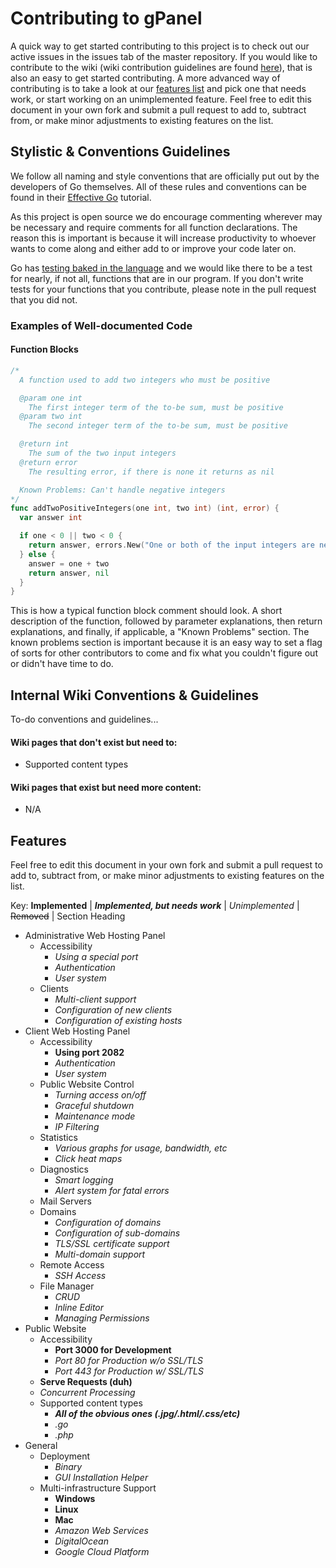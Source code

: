 # Contributing to gPanel

A quick way to get started contributing to this project is to check out our active issues in the issues tab of the master repository. If you would like to contribute to the wiki (wiki contribution guidelines are found [here](#wiki_guidelines_anchor)), that is also an easy to get started contributing. A more advanced way of contributing is to take a look at our [features list](#features_list_anchor) and pick one that needs work, or start working on an unimplemented feature. Feel free to edit this document in your own fork and submit a pull request to add to, subtract from, or make minor adjustments to existing features on the list.

## Stylistic & Conventions Guidelines

We follow all naming and style conventions that are officially put out by the developers of Go themselves. All of these rules and conventions can be found in their [Effective Go](https://golang.org/doc/effective_go.html) tutorial.

As this project is open source we do encourage commenting wherever may be necessary and require comments for all function declarations. The reason this is important is because it will increase productivity to whoever wants to come along and either add to or improve your code later on.

Go has [testing baked in the language](https://golang.org/pkg/testing/) and we would like there to be a test for nearly, if not all, functions that are in our program. If you don't write tests for your functions that you contribute, please note in the pull request that you did not.

### Examples of Well-documented Code

#### Function Blocks

```go
/*
  A function used to add two integers who must be positive

  @param one int
    The first integer term of the to-be sum, must be positive
  @param two int
    The second integer term of the to-be sum, must be positive

  @return int
    The sum of the two input integers
  @return error
    The resulting error, if there is none it returns as nil

  Known Problems: Can't handle negative integers
*/
func addTwoPositiveIntegers(one int, two int) (int, error) {
  var answer int

  if one < 0 || two < 0 {
    return answer, errors.New("One or both of the input integers are negative")
  } else {
    answer = one + two
    return answer, nil
  }
}
```

This is how a typical function block comment should look. A short description of the function, followed by parameter explanations, then return explanations, and finally, if applicable, a "Known Problems" section. The known problems section is important because it is an easy way to set a flag of sorts for other contributors to come and fix what you couldn't figure out or didn't have time to do.

## <a name="wiki_guidelines_anchor"></a>Internal Wiki Conventions & Guidelines

To-do conventions and guidelines...

#### Wiki pages that don't exist but need to:

* Supported content types

#### Wiki pages that exist but need more content:

* N/A

## <a name="features_list_anchor"></a>Features

Feel free to edit this document in your own fork and submit a pull request to add to, subtract from, or make minor adjustments to existing features on the list.

Key: __Implemented__ | __*Implemented, but needs work*__ | *Unimplemented* | ~~Removed~~ | Section Heading

* Administrative Web Hosting Panel
  * Accessibility
    * *Using a special port*
    * *Authentication*
    * *User system*
  * Clients
    * *Multi-client support*
    * *Configuration of new clients*
    * *Configuration of existing hosts*
* Client Web Hosting Panel
  * Accessibility
    * __Using port 2082__
    * *Authentication*
    * *User system*
  * Public Website Control
    * *Turning access on/off*
    * *Graceful shutdown*
    * *Maintenance mode*
    * *IP Filtering*
  * Statistics
    * *Various graphs for usage, bandwidth, etc*
    * *Click heat maps*
  * Diagnostics
    * *Smart logging*
    * *Alert system for fatal errors*
  * Mail Servers
  * Domains
    * *Configuration of domains*
    * *Configuration of sub-domains*
    * *TLS/SSL certificate support*
    * *Multi-domain support*
  * Remote Access
    * *SSH Access*
  * File Manager
    * *CRUD*
    * *Inline Editor*
    * *Managing Permissions*
* Public Website
  * Accessibility
    * __Port 3000 for Development__
    * *Port 80 for Production w/o SSL/TLS*
    * *Port 443 for Production w/ SSL/TLS*
  * __Serve Requests (duh)__
  * *Concurrent Processing*
  * Supported content types
    * __*All of the obvious ones (.jpg/.html/.css/etc)*__
    * *.go*
    * *.php*
* General
  * Deployment
    * *Binary*
    * *GUI Installation Helper*
  * Multi-infrastructure Support
    * __Windows__
    * __Linux__
    * __Mac__
    * *Amazon Web Services*
    * *DigitalOcean*
    * *Google Cloud Platform*
